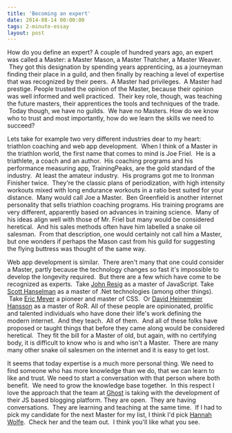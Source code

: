```yaml
---
title: 'Becoming an expert'
date: 2014-08-14 00:00:00 
tags: 2-minute-essay
layout: post
---
```

How do you define an expert? A couple of hundred years ago, an expert was called a Master: a Master Mason, a Master Thatcher, a Master Weaver. &nbsp;They got this designation by spending years apprenticing, as a journeyman finding their place in a guild, and then finally by reaching a level of expertise that was recognized by their peers. &nbsp;A Master had privileges. &nbsp;A Master had prestige. People trusted the opinion of the Master, because their opinion was well informed and well practiced. &nbsp;Their key role, though, was teaching the future masters, their apprentices the tools and techniques of the trade. &nbsp;Today though, we have no guilds. &nbsp;We have no Masters. How do we know who to trust and most importantly, how do we learn the skills we need to succeed?

<a name="more"></a>Lets take for example two very different industries dear to my heart: triathlon coaching and web app development. &nbsp;When I think of a Master in the triathlon world, the first name that comes to mind is Joe Friel. &nbsp;He is a triathlete, a coach and an author. &nbsp;His coaching programs and his performance measuring app, TrainingPeaks, are the gold standard of the industry. &nbsp;At least the amateur industry. &nbsp;His programs got me to Ironman Finisher twice. &nbsp;They're the classic plans of periodization, with high intensity workouts mixed with long endurance workouts in a ratio best suited for your distance. &nbsp;Many would call Joe a Master. &nbsp;Ben Greenfield is another internet personality that sells triathlon coaching programs. His training programs are very different, apparently based on advances in training science. &nbsp;Many of his ideas align well with those of Mr. Friel but many would be considered heretical. &nbsp;And his sales methods often have him labelled a snake oil salesman. &nbsp;From that description, one would certainly not call him a Master, but one wonders if perhaps the Mason cast from his guild for suggesting the flying buttress was thought of the same way.

Web app development is similar. &nbsp;There aren't many that one could consider a Master, partly because the technology changes so fast it's impossible to develop the longevity required. &nbsp;But there are a few which have come to be recognized as experts. &nbsp;Take [John Resig](http://ejohn.org/about/) as a master of JavaScript. Take [Scott Hanselman](http://www.hanselman.com/) as a master of .Net technologies (among other things). &nbsp;Take [Eric Meyer](http://meyerweb.com/) a pioneer and master of CSS. &nbsp;Or [David Heinemeier Hansson](http://david.heinemeierhansson.com/)&nbsp;as a master of RoR. All of these people are opinionated, prolific and talented individuals who have done their life's work defining the modern internet. &nbsp;And they teach. &nbsp;All of them. &nbsp;And all of these folks have proposed or taught things that before they came along would be considered heretical. &nbsp;They fit the bill for a Master of old, but again, with no certifying body, it is difficult to know who is and who isn't a Master. &nbsp;There are many many other snake oil salesmen on the internet and it is easy to get lost. 

It seems that today expertise is a much more personal thing. We need to find someone who has more knowledge than we do, that we can learn to like and trust. We need to start a conversation with that person where both benefit. &nbsp;We need to grow the knowledge base together. &nbsp;In this respect I love the approach that the team at [Ghost](http://blog.ghost.org/) is taking with the development of their JS based blogging platform. They are open. &nbsp;They are having conversations. &nbsp;They are learning and teaching at the same time. &nbsp;If I had to pick my candidate for the next Master for my list, I think I'd pick [Hannah Wolfe](http://blog.ghost.org/author/hannah/). &nbsp;Check her and the team out. &nbsp;I think you'll like what you see.
